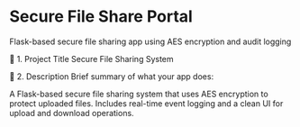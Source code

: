# Secure File Share Portal


Flask-based secure file sharing app using AES encryption and audit logging

🔹 1. Project Title Secure File Sharing System

🔹 2. Description Brief summary of what your app does:

A Flask-based secure file sharing system that uses AES encryption to protect uploaded files. Includes real-time event logging and a clean UI for upload and download operations.
